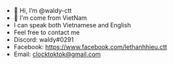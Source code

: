 - 👋 Hi, I’m @waldy-ctt
- 👀 I'm come from VietNam
- I can speak both Vietnamese and English
- Feel free to contact me
- Discord: waldy#0291
- Facebook: https://www.facebook.com/lethanhhieu.ctt
- Email: clocktoktok@gmail.com
